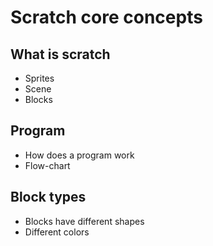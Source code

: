 # Scratch core concepts

## What is scratch
- Sprites
- Scene
- Blocks

## Program
- How does a program work
- Flow-chart

## Block types
- Blocks have different shapes
- Different colors